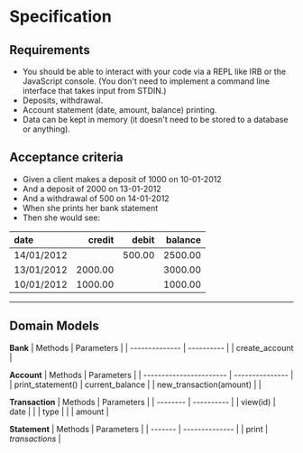 # Specification
## Requirements
* You should be able to interact with your code via a REPL like IRB or the JavaScript console. (You don't need to implement a command line interface that takes input from STDIN.)
* Deposits, withdrawal.
* Account statement (date, amount, balance) printing.
* Data can be kept in memory (it doesn't need to be stored to a database or anything).
## Acceptance criteria
* Given a client makes a deposit of 1000 on 10-01-2012
* And a deposit of 2000 on 13-01-2012
* And a withdrawal of 500 on 14-01-2012
* When she prints her bank statement
* Then she would see:


| date       |  credit |  debit | balance |
| :--------- | ------: | -----: | ------: |
| 14/01/2012 |         | 500.00 | 2500.00 |
| 13/01/2012 | 2000.00 |        | 3000.00 |
| 10/01/2012 | 1000.00 |        | 1000.00 |


---

## Domain Models
**Bank**
| Methods        | Parameters |
| -------------- | ---------- |
| create_account |

**Account**
| Methods                 | Parameters      |
| ----------------------- | --------------- |
| print_statement()       | current_balance |
| new_transaction(amount) |                 |


**Transaction**
| Methods  | Parameters |
| -------- | ---------- |
| view(id) | date       |
|          | type       |
|          | amount     |

**Statement**
| Methods | Parameters     |
| ------- | -------------- |
| print   | *transactions* |
